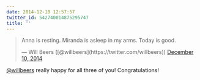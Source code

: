 ```yaml
---
date: 2014-12-10 12:57:57
twitter_id: 542740014875295747
title: ''
---
```


<blockquote class="twitter-tweet"><p lang="en" dir="ltr">Anna is resting. Miranda is asleep in my arms. Today is good.</p>&mdash; Will Beers ([@willbeers](https://twitter.com/willbeers)) <a href="https://twitter.com/willbeers/status/542739744426590208?ref_src=twsrc%5Etfw">December 10, 2014</a></blockquote>
<script async src="https://platform.twitter.com/widgets.js" charset="utf-8"></script>

[@willbeers](https://twitter.com/willbeers) really happy for all three of you! Congratulations!

